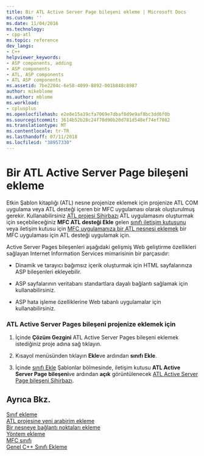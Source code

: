 ```yaml
---
title: Bir ATL Active Server Page bileşeni ekleme | Microsoft Docs
ms.custom: ''
ms.date: 11/04/2016
ms.technology:
- cpp-atl
ms.topic: reference
dev_langs:
- C++
helpviewer_keywords:
- ASP components, adding
- ASP components
- ATL, ASP components
- ATL ASP components
ms.assetid: 7be2204c-6e58-4099-8892-001b848c8987
author: mikeblome
ms.author: mblome
ms.workload:
- cplusplus
ms.openlocfilehash: e2e8e15a19cfa7069e7dbaf8d9e9af8bc3dd6f0b
ms.sourcegitcommit: 3614b52b28c24f70d90b20d781d548ef74ef7082
ms.translationtype: MT
ms.contentlocale: tr-TR
ms.lasthandoff: 07/11/2018
ms.locfileid: "38957330"
---
```

# <a name="adding-an-atl-active-server-page-component"></a>Bir ATL Active Server Page bileşeni ekleme
Etkin Şablon kitaplığı (ATL) nesne projenize eklemek için projenize ATL COM uygulama veya ATL desteği içeren bir MFC uygulaması olarak oluşturulmuş gerekir. Kullanabilirsiniz [ATL projesi Sihirbazı](../../atl/reference/atl-project-wizard.md) ATL uygulamasını oluşturmak için seçebileceğiniz **MFC ATL desteği Ekle** gelen [sınıfı iletişim kutusunu](../../ide/add-class-dialog-box.md) veya iletişim kutusu için [MFC uygulamanıza bir ATL nesnesi eklemek](../../mfc/reference/adding-atl-support-to-your-mfc-project.md) bir MFC uygulaması için ATL desteği uygulamak için.  
  
 Active Server Pages bileşenleri aşağıdaki gelişmiş Web geliştirme özellikleri sağlayan Internet Information Services mimarisinin bir parçasıdır:  
  
-   Dinamik ve tarayıcı bağımsız içerik oluşturmak için HTML sayfalarınıza ASP bileşenleri ekleyebilir.  
  
-   ASP sayfalarının veritabanı standartlara dayalı bağlantı sağlamak için kullanabilirsiniz.  
  
-   ASP hata işleme özelliklerine Web tabanlı uygulamalar için kullanabilirsiniz.  
  
### <a name="to-add-an-atl-active-server-pages-component-to-your-project"></a>ATL Active Server Pages bileşeni projenize eklemek için  
  
1.  İçinde **Çözüm Gezgini** ATL Active Server Pages bileşeni eklemek istediğiniz proje adına sağ tıklayın.  
  
2.  Kısayol menüsünden tıklayın **Ekle**ve ardından **sınıfı Ekle**.  
  
3.  İçinde [sınıfı Ekle](../../ide/add-class-dialog-box.md) Şablonlar bölmesinde, iletişim kutusu **ATL Active Server Page bileşeni**ve ardından **açık** görüntülenecek [ATL Active Server Page bileşeni Sihirbazı](../../atl/reference/atl-active-server-page-component-wizard.md).  
  
## <a name="see-also"></a>Ayrıca Bkz.  
 [Sınıf ekleme](../../ide/adding-a-class-visual-cpp.md)   
 [ATL projesine yeni arabirim ekleme](../../atl/reference/adding-a-new-interface-in-an-atl-project.md)   
 [Bir nesneye bağlantı noktaları ekleme](../../atl/adding-connection-points-to-an-object.md)   
 [Yöntem ekleme](../../ide/adding-a-method-visual-cpp.md)   
 [MFC sınıfı](../../mfc/reference/adding-an-mfc-class.md)   
 [Genel C++ Sınıfı Ekleme](../../ide/adding-a-generic-cpp-class.md)


